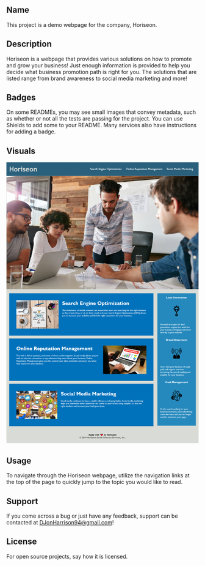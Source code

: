 ## Name
This project is a demo webpage for the company, Horiseon.

## Description
Horiseon is a webpage that provides various solutions on how to promote and grow your business! Just enough information is provided to help you decide what business promotion path is right for you. The solutions that are listed range from brand awareness to social media marketing and more!

## Badges
On some READMEs, you may see small images that convey metadata, such as whether or not all the tests are passing for the project. You can use Shields to add some to your README. Many services also have instructions for adding a badge.

## Visuals
![Screenshot of the entire webpage](assets/images/Tips-to-Promote-Your-Business.png)

## Usage
To navigate through the Horiseon webpage, utilize the navigation links at the top of the page to quickly jump to the topic you would like to read. 

## Support
If you come across a bug or just have any feedback, support can be contacted at DJonHarrison94@gmail.com!

## License
For open source projects, say how it is licensed.